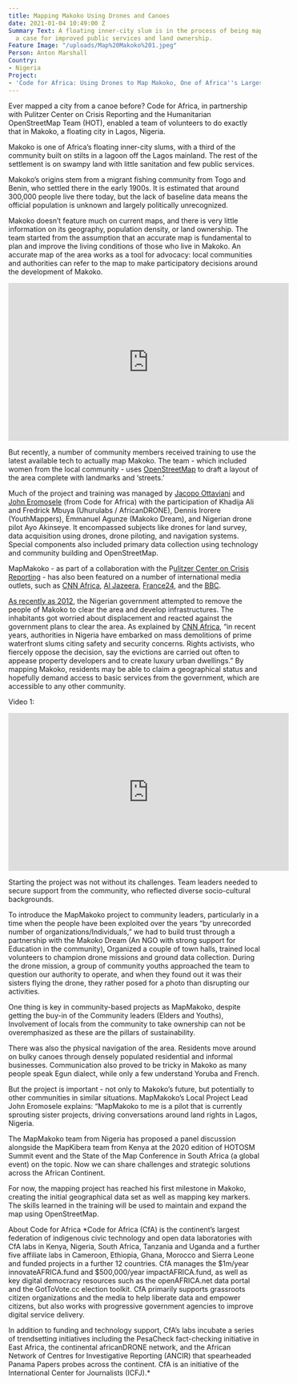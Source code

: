 ```yaml
---
title: Mapping Makoko Using Drones and Canoes
date: 2021-01-04 10:49:00 Z
Summary Text: A floating inner-city slum is in the process of being mapped to make
  a case for improved public services and land ownership.
Feature Image: "/uploads/Map%20Makoko%201.jpeg"
Person: Anton Marshall
Country:
- Nigeria
Project:
- 'Code for Africa: Using Drones to Map Makoko, One of Africa''s Largest Slums'
---
```


Ever mapped a city from a canoe before? Code for Africa, in partnership with Pulitzer Center on Crisis Reporting and the Humanitarian OpenStreetMap Team (HOT), enabled a team of volunteers to do exactly that in Makoko, a floating city in Lagos, Nigeria. 

Makoko is one of Africa’s floating inner-city slums, with a third of the community built on stilts in a lagoon off the Lagos mainland. The rest of the settlement is on swampy land with little sanitation and few public services. 

Makoko’s origins stem from a migrant fishing community from Togo and Benin, who settled there in the early 1900s. It is estimated that around 300,000 people live there today, but the lack of baseline data means the official population is unknown and largely politically unrecognized.

Makoko doesn’t feature much on current maps, and there is very little information on its geography, population density, or land ownership. The team started from the assumption that an accurate map is fundamental to plan and improve the living conditions of those who live in Makoko. An accurate map of the area works as a tool for advocacy: local communities and authorities can refer to the map to make participatory decisions around the development of Makoko. 

<iframe width="560" height="315" src="https://www.youtube.com/embed/lZPJQ0wZ1QY" frameborder="0" allow="accelerometer; autoplay; clipboard-write; encrypted-media; gyroscope; picture-in-picture" allowfullscreen></iframe>

But recently, a number of community members received training to use the latest available tech to actually map Makoko. The team - which included women from the local community - uses [OpenStreetMap](https://www.openstreetmap.org/search?query=makoko#map=16/6.4960/3.3912) to draft a layout of the area complete with landmarks and ‘streets.’ 

Much of the project and training was managed by [Jacopo Ottaviani](https://twitter.com/jacopoottaviani?lang=en) and [John Eromosele](https://twitter.com/EROMOSELEJOHNA) (from Code for Africa) with the participation of Khadija Ali and Fredrick Mbuya (Uhurulabs / AfricanDRONE), Dennis Irorere (YouthMappers), Emmanuel Agunze (Makoko Dream), and Nigerian drone pilot Ayo Akinseye. It encompassed subjects like drones for land survey, data acquisition using drones, drone piloting, and navigation systems. Special components also included primary data collection using technology and community building and OpenStreetMap. 

MapMakoko - as part of a collaboration with the P[ulitzer Center on Crisis Reporting](https://pulitzercenter.org/) - has also been featured on a number of international media outlets, such as [CNN Africa](https://edition.cnn.com/2020/02/26/africa/nigeria-makoko-mapping-intl/index.html), [Al Jazeera](https://twitter.com/AJEnglish/status/1204339977242308609), [France24](https://www.france24.com/en/20191129-drone-project-aims-to-put-floating-lagos-slum-on-map), and the [BBC](https://www.bbc.co.uk/programmes/w3csyhry).

[As recently as 2012](https://www.bbc.com/news/world-africa-18870511), the Nigerian government attempted to remove the people of Makoko to clear the area and develop infrastructures. The inhabitants got worried about displacement and reacted against the government plans to clear the area. As explained by [CNN Africa](https://edition.cnn.com/2020/02/26/africa/nigeria-makoko-mapping-intl/index.html), “in recent years, authorities in Nigeria have embarked on mass demolitions of prime waterfront slums citing safety and security concerns. Rights activists, who fiercely oppose the decision, say the evictions are carried out often to appease property developers and to create luxury urban dwellings.” By mapping Makoko, residents may be able to claim a geographical status and hopefully demand access to basic services from the government, which are accessible to any other community.

Video 1:
<iframe width="560" height="315" src="https://www.youtube.com/embed/lZPJQ0wZ1QY" frameborder="0" allow="accelerometer; autoplay; encrypted-media; gyroscope; picture-in-picture" allowfullscreen></iframe>

Starting the project was not without its challenges. Team leaders needed to secure support from the community, who reflected diverse socio-cultural backgrounds. 

To introduce the MapMakoko project to community leaders, particularly in a time when the people have been exploited over the years “by unrecorded number of organizations/Individuals,” we had to build trust through a partnership with the Makoko Dream (An NGO with strong support for Education in the community), Organized a couple of town halls, trained local volunteers to champion drone missions and ground data collection. During the drone mission, a group of community youths approached the team to question our authority to operate, and when they found out it was their sisters flying the drone, they rather posed for a photo than disrupting our activities.

One thing is key in community-based projects as MapMakoko, despite getting the buy-in of the Community leaders (Elders and Youths), Involvement of locals from the community to take ownership can not be overemphasized as these are the pillars of sustainability.

There was also the physical navigation of the area. Residents move around on bulky canoes through densely populated residential and informal businesses. Communication also proved to be tricky in Makoko as many people speak Egun dialect, while only a few understand Yoruba and French.

But the project is important - not only to Makoko’s future, but potentially to other communities in similar situations. MapMakoko’s Local Project Lead John Eromosele explains: “MapMakoko to me is a pilot that is currently sprouting sister projects, driving conversations around land rights in Lagos, Nigeria.

The MapMakoko team from Nigeria has proposed a panel discussion alongside the MapKibera team from Kenya at the 2020 edition of HOTOSM Summit event and the State of the Map Conference in South Africa (a global event) on the topic. Now we can share challenges and strategic solutions across the African Continent.

For now, the mapping project has reached his first milestone in Makoko, creating the initial geographical data set as well as mapping key markers.  The skills learned in the training will be used to maintain and expand the map using OpenStreetMap. 

About Code for Africa
*Code for Africa (CfA) is the continent’s largest federation of indigenous civic technology and open data laboratories with CfA labs in Kenya, Nigeria, South Africa, Tanzania and Uganda and a further five affiliate labs in Cameroon, Ethiopia, Ghana, Morocco and Sierra Leone and funded projects in a further 12 countries. CfA manages the $1m/year innovateAFRICA.fund and $500,000/year impactAFRICA.fund, as well as key digital democracy resources such as the openAFRICA.net data portal and the GotToVote.cc election toolkit. CfA primarily supports grassroots citizen organizations and the media to help liberate data and empower citizens, but also works with progressive government agencies to improve digital service delivery.

In addition to funding and technology support, CfA’s labs incubate a series of trendsetting initiatives including the PesaCheck fact-checking initiative in East Africa, the continental africanDRONE network, and the African Network of Centres for Investigative Reporting (ANCIR) that spearheaded Panama Papers probes across the continent. CfA is an initiative of the International Center for Journalists (ICFJ).*
